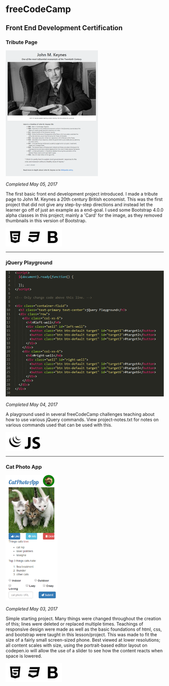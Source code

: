 # freeCodeCamp
## Front End Development Certification

### Tribute Page
<a href="https://codepen.io/Sulph/full/XRavGG/"><img src="https://raw.githubusercontent.com/Squibs/freeCodeCamp/master/Images/screenshot-tribute-page.png" height="400" alt="Screenshot of John M. Keynes tribute page."></a>

<em>Completed May 05, 2017</em>

The first basic front end development project introduced. I made a tribute page to John M. Keynes a 20th century British economist. This was the first project that did not give any step-by-step directions and instead let the learner go off of just an example as a end-goal. I used some Bootstrap 4.0.0 alpha classes in this project; mainly a 'Card' for the image, as they removed thumbnails in this version of Bootstrap.

<img src="https://raw.githubusercontent.com/Squibs/freeCodeCamp/master/Images/icon-html5.png" height="60" alt="HTML5 Icon"><img src="https://raw.githubusercontent.com/Squibs/freeCodeCamp/master/Images/icon-css3.png" height="60" alt="CSS3 Icon"><img src="https://raw.githubusercontent.com/Squibs/freeCodeCamp/master/Images/icon-bootstrap.png" height="60" alt="Bootstrap Icon">

---

### jQuery Playground
<a href="#"><img src="https://raw.githubusercontent.com/Squibs/freeCodeCamp/master/Images/screenshot-jquery-playground.png" height="400" alt="Screenshot of jQuery Playground html and jQuery source code."></a>

<em>Completed May 04, 2017</em>

A playground used in several freeCodeCamp challenges teaching about how to use various jQuery commands. View project-notes.txt for notes on various commands used that can be used with this.

<img src="https://raw.githubusercontent.com/Squibs/freeCodeCamp/master/Images/icon-jquery.png" height="60" alt="jQuery Icon"><img src="https://raw.githubusercontent.com/Squibs/freeCodeCamp/master/Images/icon-javascript.png" height="50" alt="JavaScript Icon">

---

### Cat Photo App
<a href="#"><img src="https://raw.githubusercontent.com/Squibs/freeCodeCamp/master/Images/screenshot-cat-photo-app.png" height="400" alt="Screenshot of a cat photo app built with html"></a>

<em>Completed May 03, 2017</em>

Simple starting project. Many things were changed throughout the creation of this; lines were deleted or replaced multiple times. Teachings of responsive design were made as well as the basic foundations of html, css, and bootstrap were taught in this lesson/project. This was made to fit the size of a fairly small screen-sized phone. Best viewed at lower resolutions; all content scales with size, using the portrait-based editor layout on codepen.io will allow the use of a slider to see how the content reacts when space is lowered.

<img src="https://raw.githubusercontent.com/Squibs/freeCodeCamp/master/Images/icon-html5.png" height="60" alt="HTML5 Icon"><img src="https://raw.githubusercontent.com/Squibs/freeCodeCamp/master/Images/icon-css3.png" height="60" alt="CSS3 Icon"><img src="https://raw.githubusercontent.com/Squibs/freeCodeCamp/master/Images/icon-bootstrap.png" height="60" alt="Bootstrap Icon">
